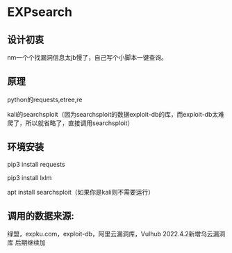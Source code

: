 # EXPsearch
## 设计初衷
nm一个个找漏洞信息太jb慢了，自己写个小脚本一键查询。
## 原理
python的requests,etree,re



kali的searchsploit（因为searchsploit的数据exploit-db的库，而exploit-db太难爬了，所以就省略了，直接调用searchsploit）
## 环境安装
pip3 install requests



pip3 install lxlm


apt install searchsploit（如果你是kali则不需要运行）
## 调用的数据来源:
绿盟，expku.com，exploit-db，阿里云漏洞库，Vulhub
2022.4.2新增乌云漏洞库
后期继续加
